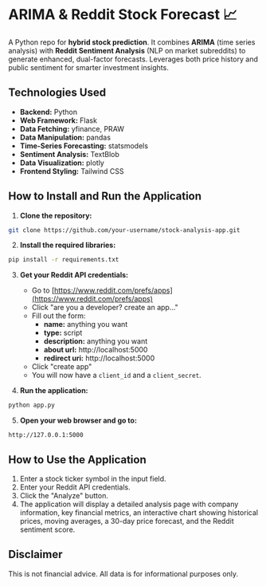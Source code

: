 
# ARIMA & Reddit Stock Forecast 📈

A Python repo for **hybrid stock prediction**. It combines **ARIMA** (time series analysis) with **Reddit Sentiment Analysis** (NLP on market subreddits) to generate enhanced, dual-factor forecasts. Leverages both price history and public sentiment for smarter investment insights.

## Technologies Used

*   **Backend:** Python
*   **Web Framework:** Flask
*   **Data Fetching:** yfinance, PRAW
*   **Data Manipulation:** pandas
*   **Time-Series Forecasting:** statsmodels
*   **Sentiment Analysis:** TextBlob
*   **Data Visualization:** plotly
*   **Frontend Styling:** Tailwind CSS

## How to Install and Run the Application

1.  **Clone the repository:**

```bash
git clone https://github.com/your-username/stock-analysis-app.git
```

2.  **Install the required libraries:**

```bash
pip install -r requirements.txt
```

3.  **Get your Reddit API credentials:**

    *   Go to [https://www.reddit.com/prefs/apps](https://www.reddit.com/prefs/apps)
    *   Click "are you a developer? create an app..."
    *   Fill out the form:
        *   **name:** anything you want
        *   **type:** script
        *   **description:** anything you want
        *   **about url:** http://localhost:5000
        *   **redirect uri:** http://localhost:5000
    *   Click "create app"
    *   You will now have a `client_id` and a `client_secret`.

4.  **Run the application:**

```bash
python app.py
```

5.  **Open your web browser and go to:**

```
http://127.0.0.1:5000
```

## How to Use the Application

1.  Enter a stock ticker symbol in the input field.
2.  Enter your Reddit API credentials.
3.  Click the "Analyze" button.
4.  The application will display a detailed analysis page with company information, key financial metrics, an interactive chart showing historical prices, moving averages, a 30-day price forecast, and the Reddit sentiment score.

## Disclaimer

This is not financial advice. All data is for informational purposes only.
